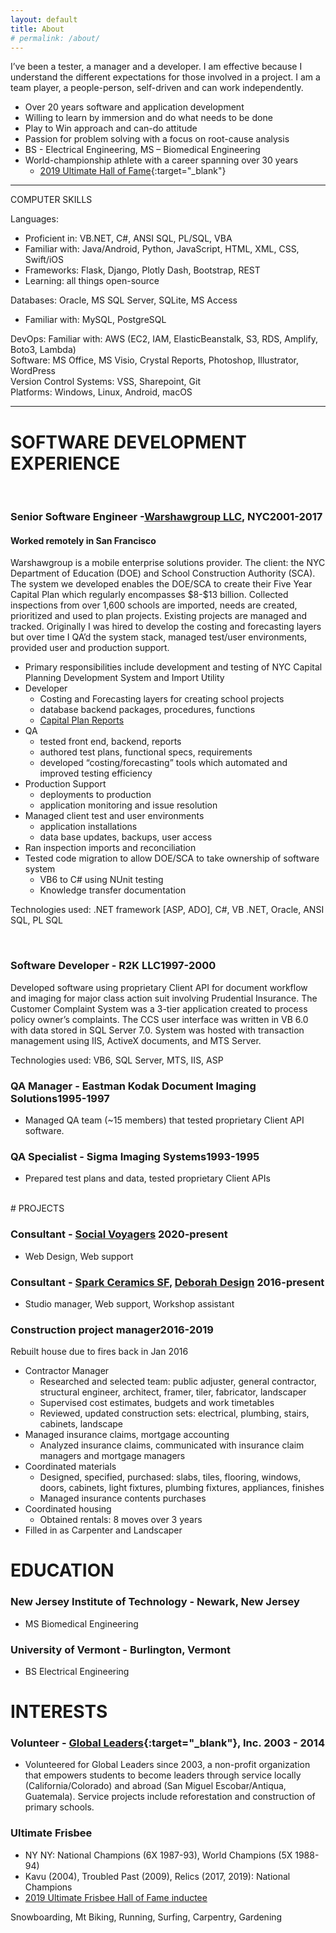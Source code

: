 ```yaml
---
layout: default
title: About
# permalink: /about/
---
```


I’ve been a tester, a manager and a developer.  I am effective because I understand the different expectations for those involved in a project. I am a team player, a people-person, self-driven and can work independently.

* Over 20 years software and application development
* Willing to learn by immersion and do what needs to be done
* Play to Win approach and can-do attitude
* Passion for problem solving with a focus on root-cause analysis
* BS - Electrical Engineering, MS – Biomedical Engineering  
* World-championship athlete with a career spanning over 30 years
  * [2019 Ultimate Hall of Fame](https://www.usaultimate.org/about/history/hall_of_fame/walter_vanderschraaf_class_of_2019.aspx){:target="_blank"}

---

COMPUTER SKILLS

Languages:
* Proficient in: VB.NET, C#, ANSI SQL, PL/SQL, VBA
* Familiar with: Java/Android, Python, JavaScript, HTML, XML, CSS, Swift/iOS
* Frameworks: Flask, Django, Plotly Dash, Bootstrap, REST
* Learning: all things open-source

Databases: Oracle, MS SQL Server, SQLite, MS Access
* Familiar with: MySQL, PostgreSQL

DevOps: Familiar with: AWS (EC2, IAM, ElasticBeanstalk, S3, RDS, Amplify, Boto3, Lambda)<br>
Software: MS Office, MS Visio, Crystal Reports, Photoshop, Illustrator, WordPress<br>
Version Control Systems: VSS, Sharepoint, Git<br>
Platforms: Windows, Linux, Android, macOS

---

# SOFTWARE DEVELOPMENT EXPERIENCE
<br>
<h3 class="resumedetails"><span class="resumeleft">Senior Software Engineer -<a href="https://www.intellis.io/about-us" target="_blank">Warshawgroup LLC</a>, NYC</span>2001-2017</h3>

#### Worked remotely in San Francisco

<p class="indentpar">Warshawgroup is a mobile enterprise solutions provider. The client: the NYC Department of Education (DOE) and School Construction Authority (SCA). The system we developed enables the DOE/SCA to create their Five Year Capital Plan which regularly encompasses $8-$13 billion.  Collected inspections from over 1,600 schools are imported, needs are created, prioritized and used to plan projects. Existing projects are managed and tracked. Originally I was hired to develop the costing and forecasting layers but over time I QA’d the system stack, managed test/user environments, provided user and production support.</p>

* Primary responsibilities include development and testing of NYC Capital Planning Development System and Import Utility
 * Developer
   * Costing and Forecasting layers for creating school projects
   * database backend packages, procedures, functions
   * <a href="http://www.nycsca.org/Community/Capital-Plan-Reports-Data%23Capital-Plan-67" target="_blank">Capital Plan Reports</a>
 * QA
   * tested front end, backend, reports
   * authored test plans, functional specs, requirements
   * developed “costing/forecasting” tools which automated and improved testing efficiency
 * Production Support
   * deployments to production
   * application monitoring and issue resolution
 * Managed client test and user environments
   * application installations
   * data base updates, backups, user access
 * Ran inspection imports and reconciliation
 * Tested code migration to allow DOE/SCA to take ownership of software system
   * VB6 to C# using NUnit testing
   * Knowledge transfer documentation

<p class="indentpar">Technologies used: .NET framework [ASP, ADO], C#, VB .NET, Oracle, ANSI SQL, PL SQL</p>
<br>
<h3 class="resumedetails"><span class="resumeleft"> Software Developer - R2K LLC</span>1997-2000</h3>
<p class="indentpar">Developed software using proprietary Client API for document workflow and imaging for major class action suit involving Prudential Insurance. The Customer Complaint System was a 3-tier application created to process policy owner’s complaints. The CCS user interface was written in VB 6.0 with data stored in SQL Server 7.0. System was hosted with transaction management using IIS, ActiveX documents, and MTS Server.</p>
<p class="indentpar">Technologies used: VB6, SQL Server, MTS, IIS, ASP</p>

<h3 class="resumedetails"><span class="resumeleft">QA Manager - Eastman Kodak Document Imaging Solutions</span>1995-1997</h3>

* Managed QA team (~15 members) that tested proprietary Client API software. 

<h3 class="resumedetails"><span class="resumeleft">QA Specialist - Sigma Imaging Systems</span>1993-1995</h3>

* Prepared test plans and data, tested proprietary Client APIs

<br>
# PROJECTS
<br>
<h3 class="resumedetails">
<span class="resumeleft">Consultant - <a href="https://SocialVoyagers.org" target="_blank">Social Voyagers</a> 
</span>2020-present</h3>

* Web Design, Web support


<h3 class="resumedetails">
<span class="resumeleft">Consultant - <a href="https://sparkceramicssf.com" target="_blank">Spark Ceramics SF</a>, 
<a href="https://DeborahGutof.com" target="_blank">Deborah Design</a>
</span>2016-present</h3>

* Studio manager, Web support, Workshop assistant

<h3 class="resumedetails"><span class="resumeleft">Construction project manager</span>2016-2019</h3>
<p class="indentpar">Rebuilt house due to fires back in Jan 2016</p>

* Contractor Manager
  * Researched and selected team: public adjuster, general contractor, structural engineer, architect, framer, tiler, fabricator, landscaper
  * Supervised cost estimates, budgets and work timetables
  * Reviewed, updated construction sets: electrical, plumbing, stairs, cabinets, landscape
* Managed insurance claims, mortgage accounting
  * Analyzed insurance claims, communicated with insurance claim managers and mortgage managers
* Coordinated materials
  * Designed, specified, purchased: slabs, tiles, flooring, windows, doors, cabinets, light fixtures, plumbing fixtures, appliances, finishes
  * Managed insurance contents purchases
* Coordinated housing
  * Obtained rentals: 8 moves over 3 years
* Filled in as Carpenter and Landscaper

# EDUCATION
### New Jersey Institute of Technology - Newark, New Jersey
* MS Biomedical Engineering
	
### University of Vermont - Burlington, Vermont
* BS Electrical Engineering	

# INTERESTS
 
### Volunteer - [Global Leaders](https://www.globalleadersinc.org/){:target="_blank"}, Inc. 2003 - 2014 
*  Volunteered for Global Leaders since 2003, a non-profit organization that empowers students to become leaders through service locally (California/Colorado) and abroad (San Miguel Escobar/Antiqua, Guatemala). Service projects include reforestation and construction of primary schools.
 
### Ultimate Frisbee 
* NY NY: National Champions (6X 1987-93), World Champions (5X 1988-94)
* Kavu (2004), Troubled Past (2009), Relics (2017, 2019): National Champions 
* <a href="https://www.usaultimate.org/about/history/hall_of_fame/walter_vanderschraaf_class_of_2019.aspx" target="_blank">2019 Ultimate Frisbee Hall of Fame inductee</a>

Snowboarding, Mt Biking, Running, Surfing, Carpentry, Gardening

[Spark-Ceramics-SF]: https://sparkceramicssf.com
